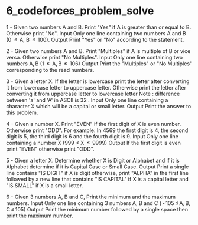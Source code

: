 # 6_codeforces_problem_solve

1 - Given two numbers A and B. Print "Yes" if A is greater than or equal to B. Otherwise print "No".
Input
Only one line containing two numbers A and B (0  ≤  A, B  ≤  100).
Output
Print "Yes" or "No" according to the statement.

2 - Given two numbers A and B. Print "Multiples" if A is multiple of B or vice versa. Otherwise print "No Multiples".
Input
Only one line containing two numbers A, B (1  ≤  A, B  ≤  106)
Output
Print the "Multiples" or "No Multiples" corresponding to the read numbers.

3 - Given a letter X. If the letter is lowercase print the letter after converting it from lowercase letter to uppercase letter. Otherwise print the letter after converting it from uppercase letter to lowercase letter
Note : difference between 'a' and 'A' in ASCII is 32 .
Input
Only one line containing a character X which will be a capital or small letter.
Output
Print the answer to this problem.

4 - Given a number X. Print "EVEN" if the first digit of X is even number. Otherwise print "ODD".
For example: In 4569 the first digit is 4, the second digit is 5, the third digit is 6 and the fourth digit is 9.
Input
Only one line containing a number X (999 < X  ≤  9999)
Output
If the first digit is even print "EVEN" otherwise print "ODD".

5 - Given a letter X. Determine whether X is Digit or Alphabet and if it is Alphabet determine if it is Capital Case or Small Case.
Output
Print a single line contains "IS DIGIT" if X is digit otherwise, print "ALPHA" in the first line followed by a new line that contains "IS CAPITAL" if X is a capital letter and "IS SMALL" if X is a small letter.

6 - Given 3 numbers A, B and C, Print the minimum and the maximum numbers.
Input
Only one line containing 3 numbers A, B and C ( - 105 ≤ A, B, C ≤ 105)
Output
Print the minimum number followed by a single space then print the maximum number.

